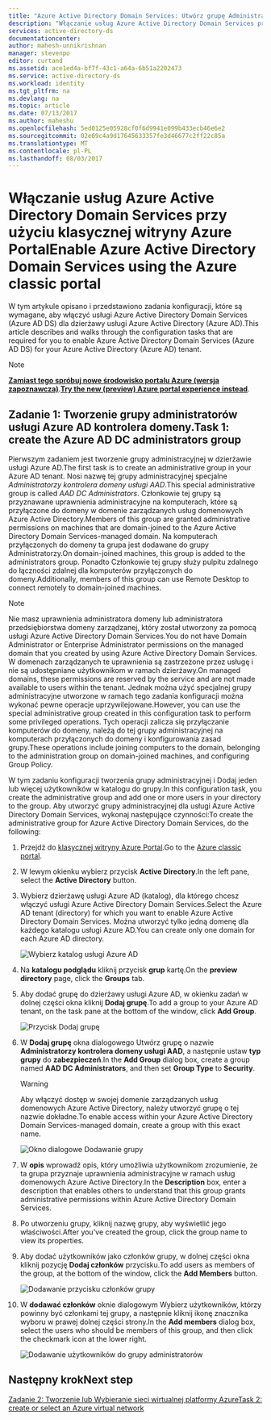 ```yaml
---
title: "Azure Active Directory Domain Services: Utwórz grupę Administratorzy kontrolerów domeny usługi Azure AD | Dokumentacja firmy Microsoft"
description: "Włączanie usług Azure Active Directory Domain Services przy użyciu klasycznej witryny Azure Portal"
services: active-directory-ds
documentationcenter: 
author: mahesh-unnikrishnan
manager: stevenpo
editor: curtand
ms.assetid: ace1ed4a-bf7f-43c1-a64a-6b51a2202473
ms.service: active-directory-ds
ms.workload: identity
ms.tgt_pltfrm: na
ms.devlang: na
ms.topic: article
ms.date: 07/13/2017
ms.author: maheshu
ms.openlocfilehash: 5ed0125e05928cf0f6d9941e099b433ecb46e6e2
ms.sourcegitcommit: 02e69c4a9d17645633357fe3d46677c2ff22c85a
ms.translationtype: MT
ms.contentlocale: pl-PL
ms.lasthandoff: 08/03/2017
---
```

# <a name="enable-azure-active-directory-domain-services-using-the-azure-classic-portal"></a><span data-ttu-id="ae23d-103">Włączanie usług Azure Active Directory Domain Services przy użyciu klasycznej witryny Azure Portal</span><span class="sxs-lookup"><span data-stu-id="ae23d-103">Enable Azure Active Directory Domain Services using the Azure classic portal</span></span>
<span data-ttu-id="ae23d-104">W tym artykule opisano i przedstawiono zadania konfiguracji, które są wymagane, aby włączyć usługi Azure Active Directory Domain Services (Azure AD DS) dla dzierżawy usługi Azure Active Directory (Azure AD).</span><span class="sxs-lookup"><span data-stu-id="ae23d-104">This article describes and walks through the configuration tasks that are required for you to enable Azure Active Directory Domain Services (Azure AD DS) for your Azure Active Directory (Azure AD) tenant.</span></span>

> [!NOTE]
> <span data-ttu-id="ae23d-105">[**Zamiast tego spróbuj nowe środowisko portalu Azure (wersja zapoznawcza)**](active-directory-ds-getting-started.md).</span><span class="sxs-lookup"><span data-stu-id="ae23d-105">[**Try the new (preview) Azure portal experience instead**](active-directory-ds-getting-started.md).</span></span> 
>

## <a name="task-1-create-the-azure-ad-dc-administrators-group"></a><span data-ttu-id="ae23d-106">Zadanie 1: Tworzenie grupy administratorów usługi Azure AD kontrolera domeny.</span><span class="sxs-lookup"><span data-stu-id="ae23d-106">Task 1: create the Azure AD DC administrators group</span></span>
<span data-ttu-id="ae23d-107">Pierwszym zadaniem jest tworzenie grupy administracyjnej w dzierżawie usługi Azure AD.</span><span class="sxs-lookup"><span data-stu-id="ae23d-107">The first task is to create an administrative group in your Azure AD tenant.</span></span> <span data-ttu-id="ae23d-108">Nosi nazwę tej grupy administracyjnej specjalne *Administratorzy kontrolera domeny usługi AAD*.</span><span class="sxs-lookup"><span data-stu-id="ae23d-108">This special administrative group is called *AAD DC Administrators*.</span></span> <span data-ttu-id="ae23d-109">Członkowie tej grupy są przyznawane uprawnienia administracyjne na komputerach, które są przyłączone do domeny w domenie zarządzanych usług domenowych Azure Active Directory.</span><span class="sxs-lookup"><span data-stu-id="ae23d-109">Members of this group are granted administrative permissions on machines that are domain-joined to the Azure Active Directory Domain Services-managed domain.</span></span> <span data-ttu-id="ae23d-110">Na komputerach przyłączonych do domeny ta grupa jest dodawane do grupy Administratorzy.</span><span class="sxs-lookup"><span data-stu-id="ae23d-110">On domain-joined machines, this group is added to the administrators group.</span></span> <span data-ttu-id="ae23d-111">Ponadto Członkowie tej grupy służy pulpitu zdalnego do łączności zdalnej dla komputerów przyłączonych do domeny.</span><span class="sxs-lookup"><span data-stu-id="ae23d-111">Additionally, members of this group can use Remote Desktop to connect remotely to domain-joined machines.</span></span>  

> [!NOTE]
> <span data-ttu-id="ae23d-112">Nie masz uprawnienia administratora domeny lub administratora przedsiębiorstwa domeny zarządzanej, który został utworzony za pomocą usługi Azure Active Directory Domain Services.</span><span class="sxs-lookup"><span data-stu-id="ae23d-112">You do not have Domain Administrator or Enterprise Administrator permissions on the managed domain that you created by using Azure Active Directory Domain Services.</span></span> <span data-ttu-id="ae23d-113">W domenach zarządzanych te uprawnienia są zastrzeżone przez usługę i nie są udostępniane użytkownikom w ramach dzierżawy.</span><span class="sxs-lookup"><span data-stu-id="ae23d-113">On managed domains, these permissions are reserved by the service and are not made available to users within the tenant.</span></span> <span data-ttu-id="ae23d-114">Jednak można użyć specjalnej grupy administracyjne utworzone w ramach tego zadania konfiguracji można wykonać pewne operacje uprzywilejowane.</span><span class="sxs-lookup"><span data-stu-id="ae23d-114">However, you can use the special administrative group created in this configuration task to perform some privileged operations.</span></span> <span data-ttu-id="ae23d-115">Tych operacji zalicza się przyłączanie komputerów do domeny, należą do tej grupy administracyjnej na komputerach przyłączonych do domeny i konfigurowania zasad grupy.</span><span class="sxs-lookup"><span data-stu-id="ae23d-115">These operations include joining computers to the domain, belonging to the administration group on domain-joined machines, and configuring Group Policy.</span></span>
>

<span data-ttu-id="ae23d-116">W tym zadaniu konfiguracji tworzenia grupy administracyjnej i Dodaj jeden lub więcej użytkowników w katalogu do grupy.</span><span class="sxs-lookup"><span data-stu-id="ae23d-116">In this configuration task, you create the administrative group and add one or more users in your directory to the group.</span></span> <span data-ttu-id="ae23d-117">Aby utworzyć grupy administracyjnej dla usługi Azure Active Directory Domain Services, wykonaj następujące czynności:</span><span class="sxs-lookup"><span data-stu-id="ae23d-117">To create the administrative group for Azure Active Directory Domain Services, do the following:</span></span>

1. <span data-ttu-id="ae23d-118">Przejdź do [klasycznej witryny Azure Portal](https://manage.windowsazure.com).</span><span class="sxs-lookup"><span data-stu-id="ae23d-118">Go to the [Azure classic portal](https://manage.windowsazure.com).</span></span>
2. <span data-ttu-id="ae23d-119">W lewym okienku wybierz przycisk **Active Directory**.</span><span class="sxs-lookup"><span data-stu-id="ae23d-119">In the left pane, select the **Active Directory** button.</span></span>
3. <span data-ttu-id="ae23d-120">Wybierz dzierżawę usługi Azure AD (katalog), dla którego chcesz włączyć usługi Azure Active Directory Domain Services.</span><span class="sxs-lookup"><span data-stu-id="ae23d-120">Select the Azure AD tenant (directory) for which you want to enable Azure Active Directory Domain Services.</span></span> <span data-ttu-id="ae23d-121">Można utworzyć tylko jedną domenę dla każdego katalogu usługi Azure AD.</span><span class="sxs-lookup"><span data-stu-id="ae23d-121">You can create only one domain for each Azure AD directory.</span></span>

    ![Wybierz katalog usługi Azure AD](./media/active-directory-domain-services-getting-started/select-aad-directory.png)
4. <span data-ttu-id="ae23d-123">Na **katalogu podglądu** kliknij przycisk **grup** kartę.</span><span class="sxs-lookup"><span data-stu-id="ae23d-123">On the **preview directory** page, click the **Groups** tab.</span></span>
5. <span data-ttu-id="ae23d-124">Aby dodać grupę do dzierżawy usługi Azure AD, w okienku zadań w dolnej części okna kliknij **Dodaj grupę**.</span><span class="sxs-lookup"><span data-stu-id="ae23d-124">To add a group to your Azure AD tenant, on the task pane at the bottom of the window, click **Add Group**.</span></span>

    ![Przycisk Dodaj grupę](./media/active-directory-domain-services-getting-started/add-group-button.png)
6. <span data-ttu-id="ae23d-126">W **Dodaj grupę** okna dialogowego Utwórz grupę o nazwie **Administratorzy kontrolera domeny usługi AAD**, a następnie ustaw **typ grupy** do **zabezpieczeń**.</span><span class="sxs-lookup"><span data-stu-id="ae23d-126">In the **Add Group** dialog box, create a group named **AAD DC Administrators**, and then set **Group Type** to **Security**.</span></span>

   > [!WARNING]
   > <span data-ttu-id="ae23d-127">Aby włączyć dostęp w swojej domenie zarządzanych usług domenowych Azure Active Directory, należy utworzyć grupę o tej nazwie dokładne.</span><span class="sxs-lookup"><span data-stu-id="ae23d-127">To enable access within your Azure Active Directory Domain Services-managed domain, create a group with this exact name.</span></span>
   >
   >

    ![Okno dialogowe Dodawanie grupy](./media/active-directory-domain-services-getting-started/create-admin-group.png)
7. <span data-ttu-id="ae23d-129">W **opis** wprowadź opis, który umożliwia użytkownikom zrozumienie, że ta grupa przyznaje uprawnienia administracyjne w ramach usług domenowych Azure Active Directory.</span><span class="sxs-lookup"><span data-stu-id="ae23d-129">In the **Description** box, enter a description that enables others to understand that this group grants administrative permissions within Azure Active Directory Domain Services.</span></span>
8. <span data-ttu-id="ae23d-130">Po utworzeniu grupy, kliknij nazwę grupy, aby wyświetlić jego właściwości.</span><span class="sxs-lookup"><span data-stu-id="ae23d-130">After you've created the group, click the group name to view its properties.</span></span>
9. <span data-ttu-id="ae23d-131">Aby dodać użytkowników jako członków grupy, w dolnej części okna kliknij pozycję **Dodaj członków** przycisku.</span><span class="sxs-lookup"><span data-stu-id="ae23d-131">To add users as members of the group, at the bottom of the window, click the **Add Members** button.</span></span>

    ![Dodawanie przycisku członków grupy](./media/active-directory-domain-services-getting-started/add-group-members-button.png)
10. <span data-ttu-id="ae23d-133">W **dodawać członków** oknie dialogowym Wybierz użytkowników, którzy powinny być członkami tej grupy, a następnie kliknij ikonę znacznika wyboru w prawej dolnej części strony.</span><span class="sxs-lookup"><span data-stu-id="ae23d-133">In the **Add members** dialog box, select the users who should be members of this group, and then click the checkmark icon at the lower right.</span></span>

    ![Dodawanie użytkowników do grupy administratorów](./media/active-directory-domain-services-getting-started/add-group-members.png)


## <a name="next-step"></a><span data-ttu-id="ae23d-135">Następny krok</span><span class="sxs-lookup"><span data-stu-id="ae23d-135">Next step</span></span>
[<span data-ttu-id="ae23d-136">Zadanie 2: Tworzenie lub Wybieranie sieci wirtualnej platformy Azure</span><span class="sxs-lookup"><span data-stu-id="ae23d-136">Task 2: create or select an Azure virtual network</span></span>](active-directory-ds-getting-started-vnet.md)
